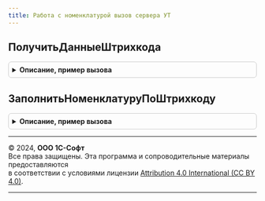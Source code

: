 ```yaml
---
title: Работа с номенклатурой вызов сервера УТ
---
```



## ПолучитьДанныеШтрихкода
<details style="margin: 1em 0; padding: 0.5em; border: 1px solid #ccc; border-radius: 6px;">

<summary style="font-weight: bold; cursor: pointer;">Описание, пример вызова</summary>

```bsl

Функция ПолучитьДанныеШтрихкода(Штрихкод) Экспорт
```

Пример вызова
```bsl
Результат = РаботаСНоменклатуройВызовСервераУТ.ПолучитьДанныеШтрихкода(Штрихкод) 
```
</details>

## ЗаполнитьНоменклатуруПоШтрихкоду
<details style="margin: 1em 0; padding: 0.5em; border: 1px solid #ccc; border-radius: 6px;">

<summary style="font-weight: bold; cursor: pointer;">Описание, пример вызова</summary>

```bsl

Процедура ЗаполнитьНоменклатуруПоШтрихкоду(Форма, Номенклатура) Экспорт
```

Пример вызова
```bsl
РаботаСНоменклатуройВызовСервераУТ.ЗаполнитьНоменклатуруПоШтрихкоду(Форма, Номенклатура) 
```
</details>

---

© 2024, **ООО 1С-Софт**  
Все права защищены. Эта программа и сопроводительные материалы предоставляются  
в соответствии с условиями лицензии [Attribution 4.0 International (CC BY 4.0)](https://creativecommons.org/licenses/by/4.0/legalcode).

---
